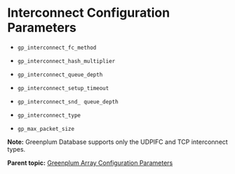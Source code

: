 # Interconnect Configuration Parameters 

- `gp_interconnect_fc_method`

- `gp_interconnect_hash_multiplier`

- `gp_interconnect_queue_depth`

- `gp_interconnect_setup_timeout`

- `gp_interconnect_snd_ queue_depth`

- `gp_interconnect_type`

- `gp_max_packet_size`

**Note:** Greenplum Database supports only the UDPIFC and TCP interconnect types.

**Parent topic:** [Greenplum Array Configuration Parameters](../topics/g-greenplum-array-configuration-parameters.html)

